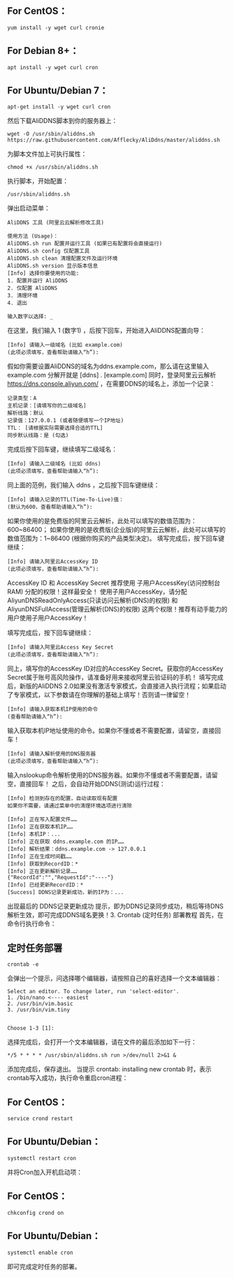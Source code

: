 For CentOS：
--

	yum install -y wget curl cronie

For Debian 8+：
-

	apt install -y wget curl cron

For Ubuntu/Debian 7：
-
	apt-get install -y wget curl cron
然后下载AliDDNS脚本到你的服务器上：

	wget -O /usr/sbin/aliddns.sh https://raw.githubusercontent.com/Afflecky/AliDdns/master/aliddns.sh

为脚本文件加上可执行属性：

	chmod +x /usr/sbin/aliddns.sh
执行脚本，开始配置：

	/usr/sbin/aliddns.sh
弹出启动菜单：

	AliDDNS 工具 (阿里云云解析修改工具)
	
	使用方法 (Usage)：
	AliDDNS.sh run 配置并运行工具 (如果已有配置将会直接运行)
	AliDDNS.sh config 仅配置工具
	AliDDNS.sh clean 清理配置文件及运行环境
	AliDDNS.sh version 显示版本信息
	[Info] 选择你要使用的功能:
	1. 配置并运行 AliDDNS
	2. 仅配置 AliDDNS
	3. 清理环境
	4. 退出

	输入数字以选择: _
在这里，我们输入 1 (数字1) ，后按下回车，开始进入AliDDNS配置向导：
```
[Info] 请输入一级域名 (比如 example.com)
(此项必须填写，查看帮助请输入“h”):
```
假如你需要设置AliDDNS的域名为ddns.example.com，那么请在这里输入 example.com
分解开就是 [ddns] . [example.com]
同时，登录阿里云云解析 https://dns.console.aliyun.com/ ，在需要DDNS的域名上，添加一个记录：
```
记录类型：A
主机记录：[请填写你的二级域名]
解析线路：默认
记录值：127.0.0.1 (或者随便填写一个IP地址)
TTL： [请根据实际需要选择合适的TTL]
同步默认线路：是 (勾选)
```

完成后按下回车键，继续填写二级域名：
```
[Info] 请输入二级域名 (比如 ddns)
(此项必须填写，查看帮助请输入“h”):
```
同上面的范例，我们输入 ddns ，之后按下回车键继续：
```
[Info] 请输入记录的TTL(Time-To-Live)值：
(默认为600，查看帮助请输入“h”):
```

如果你使用的是免费版的阿里云云解析，此处可以填写的数值范围为：600~86400；
如果你使用的是收费版(企业版)的阿里云云解析，此处可以填写的数值范围为：1~86400 (根据你购买的产品类型决定)。
填写完成后，按下回车键继续：
```
[Info] 请输入阿里云AccessKey ID
(此项必须填写，查看帮助请输入“h”):
```
AccessKey ID 和 AccessKey Secret 推荐使用 子用户AccessKey(访问控制台RAM) 分配的权限！这样最安全！
使用子用户AccessKey，请分配 AliyunDNSReadOnlyAccess(只读访问云解析(DNS)的权限) 和 AliyunDNSFullAccess(管理云解析(DNS)的权限) 这两个权限！推荐有动手能力的用户使用子用户AccessKey！

填写完成后，按下回车键继续：
```
[Info] 请输入阿里云Access Key Secret
(此项必须填写，查看帮助请输入“h”):
```
同上，填写你的AccessKey ID对应的AccessKey Secret。获取你的AccessKey Secret属于账号高风险操作，请准备好用来接收阿里云验证码的手机！
填写完成后，新版的AliDDNS 2.0如果没有激活专家模式，会直接进入执行流程；如果启动了专家模式，以下参数请在你理解的基础上填写！否则请一律留空！
```
[Info] 请输入获取本机IP使用的命令
(查看帮助请输入“h”):
```
输入获取本机IP地址使用的命令。如果你不懂或者不需要配置，请留空，直接回车！
```
[Info] 请输入解析使用的DNS服务器
(此项必须填写，查看帮助请输入“h”):
```
输入nslookup命令解析使用的DNS服务器。如果你不懂或者不需要配置，请留空，直接回车！
之后，会自动开始DDNS(测试)运行过程：
```
[Info] 检测到存在的配置，自动读取现有配置
如果你不需要，请通过菜单中的清理环境选项进行清除

[Info] 正在写入配置文件……
[Info] 正在获取本机IP……
[Info] 本机IP：...
[Info] 正在获取 ddns.example.com 的IP……
[Info] 解析结果：ddns.example.com -> 127.0.0.1
[Info] 正在生成时间戳……
[Info] 获取到RecordID：*
[Info] 正在更新解析记录……
{"RecordId":"","RequestId":"----"}
[Info] 已经更新RecordID：*
[Success] DDNS记录更新成功，新的IP为：...
```

出现最后的 DDNS记录更新成功 提示，即为DDNS记录同步成功，稍后等待DNS解析生效，即可完成DDNS域名更换！3. Crontab (定时任务) 部署教程
首先，在命令行执行命令：

定时任务部署
-
	crontab -e
会弹出一个提示，问选择哪个编辑器，请按照自己的喜好选择一个文本编辑器：

	Select an editor. To change later, run 'select-editor'.
	1. /bin/nano <---- easiest
	2. /usr/bin/vim.basic
	3. /usr/bin/vim.tiny


	Choose 1-3 [1]:
选择完成后，会打开一个文本编辑器，请在文件的最后添加如下一行：

	*/5 * * * * /usr/sbin/aliddns.sh run >/dev/null 2>&1 &
添加完成后，保存退出。
当提示 crontab: installing new crontab 时，表示crontab写入成功，执行命令重启cron进程：

For CentOS：
-
	service crond restart

For Ubuntu/Debian：
-
	systemctl restart cron
并将Cron加入开机启动项：

For CentOS：
-
	chkconfig crond on

For Ubuntu/Debian：
-

	systemctl enable cron
即可完成定时任务的部署。
